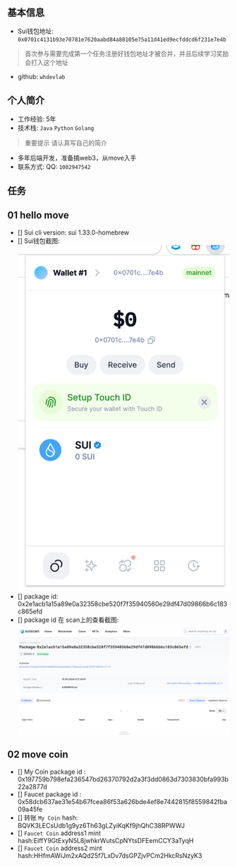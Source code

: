 ## 基本信息
- Sui钱包地址: `0x0701c4131b93e70781e7620aabd84a88105e75a11d41ed9ecfddcd6f231e7e4b`
> 首次参与需要完成第一个任务注册好钱包地址才被合并，并且后续学习奖励会打入这个地址
- github: `whdevlab`

## 个人简介
- 工作经验: 5年
- 技术栈: `Java` `Python` `Golang`
> 重要提示 请认真写自己的简介
- 多年后端开发，准备搞web3，从move入手
- 联系方式: QQ: `1002947542` 

## 任务

##   01 hello move  
- [] Sui cli version: sui 1.33.0-homebrew
- [] Sui钱包截图: ![Sui钱包截图](./images/wallet.jpg)
- [] package id: 0x2e1acb1a15a89e0a32358cbe520f7f35940560e29df47d09866b6c183c865efd
- [] package id 在 scan上的查看截图:![Scan截图](./images/package.jpg)


##   02 move coin
- [] My Coin package id : 0x197759b798efa236547bd26370792d2a3f3dd0863d7303830bfa993b22a2877d
- [] Faucet package id : 0x58dcb637ae31e54b67fcea86f53a626bde4ef8e7442815f8559842fba09a45fe
- [] 转账 `My Coin` hash: BQVK3LECsUdb1g9yz6Th63gLZyiKqKf9jhQhC38RPWWJ
- [] `Faucet Coin` address1 mint hash:EiffY9GtExyN5L8jwhkrWutsCpNYtsDFEemCCY3aTyqH
- [] `Faucet Coin` address2 mint hash:HHfmAWiJm2xAQd25f7LxDv7dsGPZjvPCm2HkcRsNzyK3